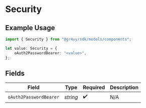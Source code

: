 # Security

## Example Usage

```typescript
import { Security } from "@gr4vy/sdk/models/components";

let value: Security = {
    oAuth2PasswordBearer: "<value>",
};
```

## Fields

| Field                  | Type                   | Required               | Description            |
| ---------------------- | ---------------------- | ---------------------- | ---------------------- |
| `oAuth2PasswordBearer` | *string*               | :heavy_check_mark:     | N/A                    |